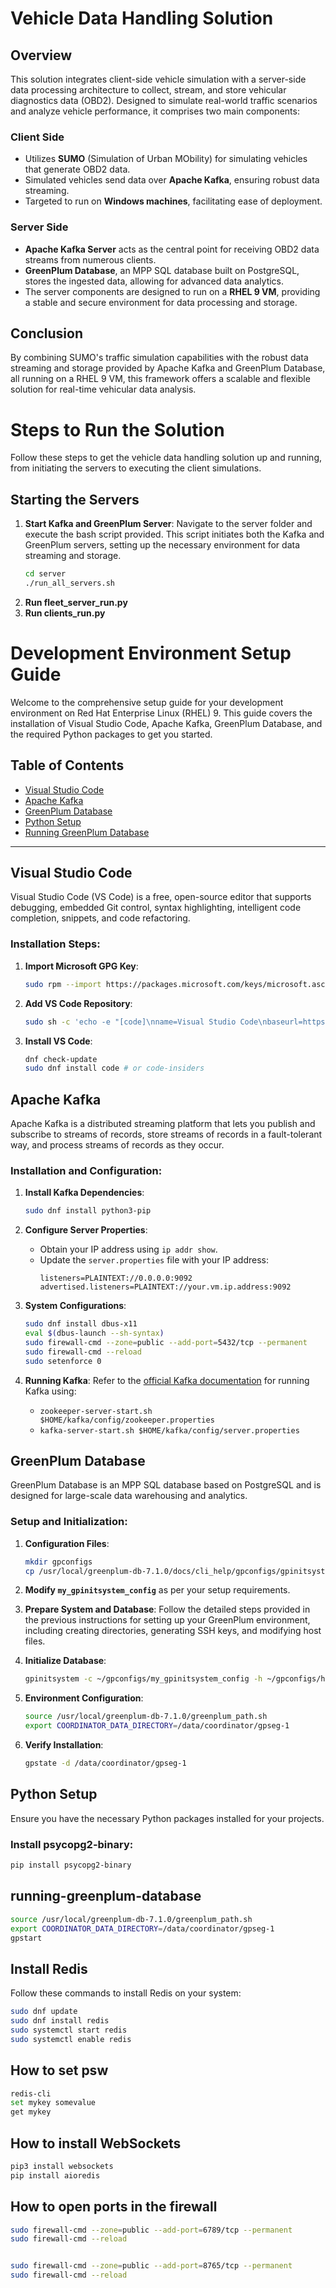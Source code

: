 # Vehicle Data Handling Solution

## Overview

This solution integrates client-side vehicle simulation with a server-side data processing architecture to collect, stream, and store vehicular diagnostics data (OBD2). Designed to simulate real-world traffic scenarios and analyze vehicle performance, it comprises two main components:

### Client Side

- Utilizes **SUMO** (Simulation of Urban MObility) for simulating vehicles that generate OBD2 data.
- Simulated vehicles send data over **Apache Kafka**, ensuring robust data streaming.
- Targeted to run on **Windows machines**, facilitating ease of deployment.

### Server Side

- **Apache Kafka Server** acts as the central point for receiving OBD2 data streams from numerous clients.
- **GreenPlum Database**, an MPP SQL database built on PostgreSQL, stores the ingested data, allowing for advanced data analytics.
- The server components are designed to run on a **RHEL 9 VM**, providing a stable and secure environment for data processing and storage.

## Conclusion

By combining SUMO's traffic simulation capabilities with the robust data streaming and storage provided by Apache Kafka and GreenPlum Database, all running on a RHEL 9 VM, this framework offers a scalable and flexible solution for real-time vehicular data analysis.

# Steps to Run the Solution

Follow these steps to get the vehicle data handling solution up and running, from initiating the servers to executing the client simulations.

## Starting the Servers

1. **Start Kafka and GreenPlum Server**:
   Navigate to the server folder and execute the bash script provided. This script initiates both the Kafka and GreenPlum servers, setting up the necessary environment for data streaming and storage.
   ```bash
   cd server
   ./run_all_servers.sh

2. **Run fleet_server_run.py**
3. **Run clients_run.py**


# Development Environment Setup Guide

Welcome to the comprehensive setup guide for your development environment on Red Hat Enterprise Linux (RHEL) 9. This guide covers the installation of Visual Studio Code, Apache Kafka, GreenPlum Database, and the required Python packages to get you started.

## Table of Contents

- [Visual Studio Code](#visual-studio-code)
- [Apache Kafka](#apache-kafka)
- [GreenPlum Database](#greenplum-database)
- [Python Setup](#python-setup)
- [Running GreenPlum Database](#running-greenplum-database)

---

## Visual Studio Code

Visual Studio Code (VS Code) is a free, open-source editor that supports debugging, embedded Git control, syntax highlighting, intelligent code completion, snippets, and code refactoring.

### Installation Steps:

1. **Import Microsoft GPG Key**:
    ```bash
    sudo rpm --import https://packages.microsoft.com/keys/microsoft.asc
    ```

2. **Add VS Code Repository**:
    ```bash
    sudo sh -c 'echo -e "[code]\nname=Visual Studio Code\nbaseurl=https://packages.microsoft.com/yumrepos/vscode\nenabled=1\ngpgcheck=1\ngpgkey=https://packages.microsoft.com/keys/microsoft.asc" > /etc/yum.repos.d/vscode.repo'
    ```

3. **Install VS Code**:
    ```bash
    dnf check-update
    sudo dnf install code # or code-insiders
    ```

## Apache Kafka

Apache Kafka is a distributed streaming platform that lets you publish and subscribe to streams of records, store streams of records in a fault-tolerant way, and process streams of records as they occur.

### Installation and Configuration:

1. **Install Kafka Dependencies**:
    ```bash
    sudo dnf install python3-pip
    ```

2. **Configure Server Properties**:
    - Obtain your IP address using `ip addr show`.
    - Update the `server.properties` file with your IP address:
        ```properties
        listeners=PLAINTEXT://0.0.0.0:9092
        advertised.listeners=PLAINTEXT://your.vm.ip.address:9092
        ```

3. **System Configurations**:
    ```bash
    sudo dnf install dbus-x11
    eval $(dbus-launch --sh-syntax)
    sudo firewall-cmd --zone=public --add-port=5432/tcp --permanent
    sudo firewall-cmd --reload
    sudo setenforce 0
    ```

4. **Running Kafka**:
    Refer to the [official Kafka documentation](https://linuxtldr.com/installing-apache-kafka/?utm_content=cmp-true#google_vignette) for running Kafka using:
    - `zookeeper-server-start.sh $HOME/kafka/config/zookeeper.properties`
    - `kafka-server-start.sh $HOME/kafka/config/server.properties`

## GreenPlum Database

GreenPlum Database is an MPP SQL database based on PostgreSQL and is designed for large-scale data warehousing and analytics.

### Setup and Initialization:

1. **Configuration Files**:
    ```bash
    mkdir gpconfigs
    cp /usr/local/greenplum-db-7.1.0/docs/cli_help/gpconfigs/gpinitsystem_config ~/gpconfigs/my_gpinitsystem_config
    ```

2. **Modify `my_gpinitsystem_config`** as per your setup requirements.

3. **Prepare System and Database**:
    Follow the detailed steps provided in the previous instructions for setting up your GreenPlum environment, including creating directories, generating SSH keys, and modifying host files.

4. **Initialize Database**:
    ```bash
    gpinitsystem -c ~/gpconfigs/my_gpinitsystem_config -h ~/gpconfigs/hostfile.txt
    ```

5. **Environment Configuration**:
    ```bash
    source /usr/local/greenplum-db-7.1.0/greenplum_path.sh
    export COORDINATOR_DATA_DIRECTORY=/data/coordinator/gpseg-1
    ```

6. **Verify Installation**:
    ```bash
    gpstate -d /data/coordinator/gpseg-1
    ```

## Python Setup

Ensure you have the necessary Python packages installed for your projects.

### Install psycopg2-binary:

```bash
pip install psycopg2-binary
```

## running-greenplum-database

```bash
source /usr/local/greenplum-db-7.1.0/greenplum_path.sh
export COORDINATOR_DATA_DIRECTORY=/data/coordinator/gpseg-1
gpstart
```


## Install Redis

Follow these commands to install Redis on your system:

```bash
sudo dnf update
sudo dnf install redis
sudo systemctl start redis
sudo systemctl enable redis
```

## How to set psw
```bash
redis-cli
set mykey somevalue
get mykey
```

## How to install WebSockets
```bash
pip3 install websockets
pip install aioredis
```

## How to open ports in the firewall
```bash
sudo firewall-cmd --zone=public --add-port=6789/tcp --permanent
sudo firewall-cmd --reload


sudo firewall-cmd --zone=public --add-port=8765/tcp --permanent
sudo firewall-cmd --reload
```

